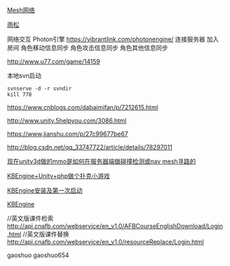 [Mesh网络](http://www.sohu.com/a/209811181_100002332)

[雨松](http://www.xuanyusong.com/archives/category/unity/unity3d/page/7)




网络交互
Photon引擎
https://vibrantlink.com/photonengine/
连接服务器
加入房间
角色移动信息同步
角色攻击信息同步
角色其他信息同步





http://www.u77.com/game/14159

本地svn启动
```
svnserve -d -r svndir
kill 778
```

https://www.cnblogs.com/dabaimifan/p/7212615.html

http://www.unity.5helpyou.com/3086.html

https://www.jianshu.com/p/27c99677be67

http://blog.csdn.net/qq_33747722/article/details/78297011

[现在unity3d做的mmo是如何在服务器端做碰撞检测或nav mesh寻路的](https://www.zhihu.com/question/25398235)

[KBEngine+Unity+php做个扑克小游戏](https://www.2cto.com/kf/201611/562753.html)

[KBEngine安装及第一次启动](http://blog.csdn.net/u012741077/article/details/51296832)

[KBEngine](http://kbengine.org/cn/)


//英文版课件检索
http://api.cnafb.com/webservice/en_v1.0/AFBCourseEnglishDownload/Login.html
//英文版课件替换
http://api.cnafb.com/webservice/en_v1.0/resourceReplace/Login.html

gaoshuo
gaoshuo654